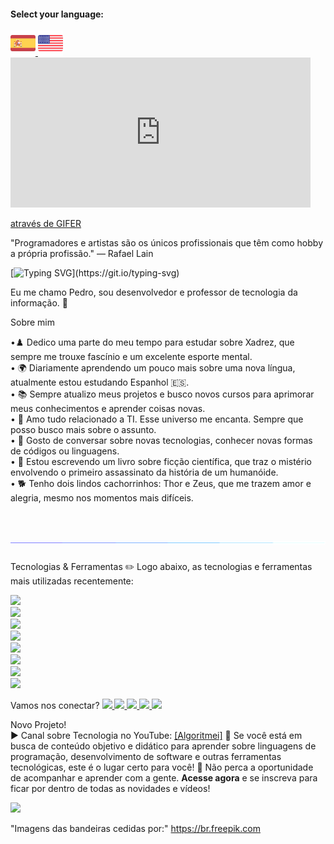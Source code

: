 #### Select your language: 

<a href="README.es.md">
    <img src="espanha.png" alt="Bandeira da Espanha" style="width: 40px;">
</a>
<a href="README.en.md">
    <img src="estadosunidos.png" alt="Bandeira dos Estados Unidos" style="width: 40px;">
</a>

<iframe src="https://gifer.com/embed/B9gx" width=480 height=240.000 frameBorder="0" allowFullScreen></iframe><p><a href="https://gifer.com">através de GIFER</a></p>




"Programadores e artistas são os únicos profissionais que têm como hobby a própria profissão." — Rafael Lain

[![Typing SVG](https://readme-typing-svg.demolab.com?font=Fira+Code&size=35&pause=1000&color=D3D3D3&width=435&lines=Oi%2C+Seja+bem-vindo!!!)](https://git.io/typing-svg)

Eu me chamo Pedro, sou desenvolvedor e professor de tecnologia da informação. 🖖


Sobre mim

•♟️ Dedico uma parte do meu tempo para estudar sobre Xadrez, que sempre me trouxe fascínio e um excelente esporte mental. <br>
• 🌍 Diariamente aprendendo um pouco mais sobre uma nova língua, atualmente estou estudando Espanhol 🇪🇸. <br>
• 📚 Sempre atualizo meus projetos e busco novos cursos para aprimorar meus conhecimentos e aprender coisas novas.<br>
• 💖 Amo tudo relacionado a TI. Esse universo me encanta. Sempre que posso busco mais sobre o assunto.<br>
• 💬 Gosto de conversar sobre novas tecnologias, conhecer novas formas de códigos ou linguagens.<br>
• 📖 Estou escrevendo um livro sobre ficção científica, que traz o mistério envolvendo o primeiro assassinato da história de um humanóide.<br>
• 🐕 Tenho dois lindos cachorrinhos: Thor e Zeus, que me trazem amor e alegria, mesmo nos momentos mais difíceis.<br>

# ![Linha](linha.gif)

Tecnologias & Ferramentas
✏️ Logo abaixo, as tecnologias e ferramentas mais utilizadas recentemente:

<img src="https://img.shields.io/badge/Python-FFD43B?style=for-the-badge&logo=python&logoColor=blue"><br>
<img src="https://img.shields.io/badge/JavaScript-323330?style=for-the-badge&logo=javascript&logoColor=F7DF1E"><br> 
<img src="https://img.shields.io/badge/PHP-777BB4?style=for-the-badge&logo=php&logoColor=white"><br> 
<img src="https://img.shields.io/badge/CSS3-1572B6?style=for-the-badge&logo=css3&logoColor=white"><br>
<img src="https://img.shields.io/badge/HTML5-E34F26?style=for-the-badge&logo=html5&logoColor=white"><br> 
<img src="https://img.shields.io/badge/Laravel-FF2D20?style=for-the-badge&logo=laravel&logoColor=white"><br>
<img src="https://img.shields.io/badge/MySQL-005C84?style=for-the-badge&logo=mysql&logoColor=white"><br>
<img src="https://img.shields.io/badge/Canva-%2300C4CC.svg?&style=for-the-badge&logo=Canva&logoColor=white"><br>

Vamos nos conectar?
<a href="https://www.linkedin.com/in/pedro-ricardo-de-campos/" target="_blank">
    <img src="https://img.shields.io/badge/LinkedIn-0077B5?style=for-the-badge&logo=linkedin&logoColor=white">
</a>
<a href="https://instagram.com/pedrordcampos75" target="_blank">
    <img loading="lazy" src="https://img.shields.io/badge/-Instagram-%23E4405F?style=for-the-badge&logo=instagram&logoColor=white" target="_blank">
</a>
<a href="mailto:pedro.rdcampos@hotmail.com">
    <img src="https://img.shields.io/badge/Email-D14836?style=for-the-badge&logo=gmail&logoColor=white">
</a>
<a href="https://wa.me/5515997523275" target="_blank">
    <img src="https://img.shields.io/badge/WhatsApp-25D366?style=for-the-badge&logo=whatsapp&logoColor=white">
</a>
<a href="https://www.duolingo.com/profile/PedroRdCampos75" target="_blank">
    <img src="https://img.shields.io/badge/Duolingo-58CC02?style=for-the-badge&logo=duolingo&logoColor=white">
</a>

Novo Projeto!        
▶️ Canal sobre Tecnologia no YouTube: <a href="https://www.youtube.com/@algoritmei" target="_blank">[Algoritmei]</a>
🎥 Se você está em busca de conteúdo objetivo e didático para aprender sobre linguagens de programação, desenvolvimento de software e outras ferramentas tecnológicas, este é o lugar certo para você!
🔔 Não perca a oportunidade de acompanhar e aprender com a gente. <strong>Acesse agora</strong> e se inscreva para ficar por dentro de todas as novidades e vídeos!</p>
<a href="https://www.youtube.com/@algoritmei" target="_blank">
    <img src="https://img.shields.io/badge/YouTube-FF0000?style=for-the-badge&logo=youtube&logoColor=white">
</a>

"Imagens das bandeiras cedidas por:"
https://br.freepik.com

